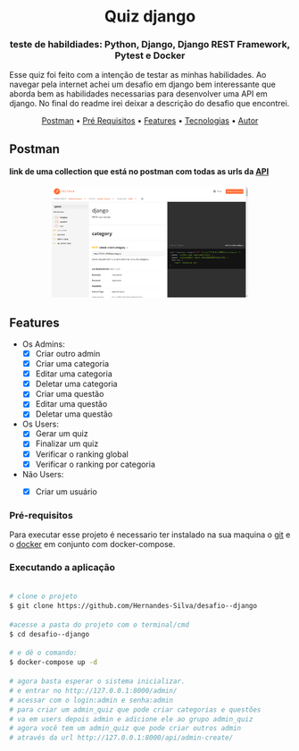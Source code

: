 <h1 align="center">Quiz django</h1>
<h3 align="center">teste de habildiades: Python, Django, Django REST Framework, Pytest e Docker</h3>

<p >Esse quiz foi feito com a intenção de testar as minhas habilidades. Ao navegar pela internet achei um desafio em django
bem interessante que aborda bem as habilidades necessarias para  desenvolver uma API em django.
No final do readme irei deixar a descrição do desafio que encontrei.
</p>

<p align="center">
 <a href="#postman">Postman</a> •
 <a href="#pré-requisitos">Pré Requisitos</a> •
 <a href="#-features">Features</a> •
 <a href="#tecnologias">Tecnologias</a> •
 <a href="#autor">Autor</a>
</p>

## Postman
#### link de uma collection que está no postman com todas as urls da [API](https://documenter.getpostman.com/view/20832166/UyxdKp8P)

<p align="center">
 <img src="https://github.com/Hernandes-Silva/desafio--django/blob/master/github/postman.png" height='70%' width='70%'>
 
</p>

## Features

- Os Admins:
   - [x] Criar outro admin
   - [x] Criar uma categoria
   - [X] Editar uma categoria
   - [x] Deletar uma categoria
   - [x] Criar uma questão
   - [X] Editar uma questão
   - [x] Deletar uma questão
- Os Users:
   - [x] Gerar um quiz
   - [x] Finalizar um quiz
   - [X] Verificar o ranking global
   - [x] Verificar o ranking por categoria
- Não Users:
  - [x] Criar um usuário
 

### Pré-requisitos

Para executar esse projeto é necessario ter instalado na sua maquina o [git](https://git-scm.com/) e o [docker](https://www.docker.com/get-started/) em conjunto com docker-compose.

### Executando a aplicação

```bash

# clone o projeto
$ git clone https://github.com/Hernandes-Silva/desafio--django

#acesse a pasta do projeto com o terminal/cmd
$ cd desafio--django

# e dê o comando:
$ docker-compose up -d

# agora basta esperar o sistema inicializar.
# e entrar no http://127.0.0.1:8000/admin/
# acessar com o login:admin e senha:admin
# para criar um admin_quiz que pode criar categorias e questões
# va em users depois admin e adicione ele ao grupo admin_quiz
# agora você tem um admin_quiz que pode criar outros admin
# através da url http://127.0.0.1:8000/api/admin-create/

```

